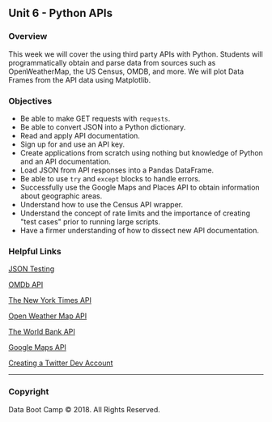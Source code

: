 ## Unit 6 - Python APIs

### Overview

This week we will cover the using third party APIs with Python. Students will programmatically obtain and parse data from sources such as OpenWeatherMap, the US Census, OMDB, and more. We will plot Data Frames from the API data using Matplotlib.

### Objectives

* Be able to make GET requests with `requests`.
* Be able to convert JSON into a Python dictionary.
* Read and apply API documentation.
* Sign up for and use an API key.
* Create applications from scratch using nothing but knowledge of Python and an API documentation.
* Load JSON from API responses into a Pandas DataFrame.
* Be able to use `try` and `except` blocks to handle errors.
* Successfully use the Google Maps and Places API to obtain information about geographic areas.
* Understand how to use the Census API wrapper.
* Understand the concept of rate limits and the importance of creating "test cases" prior to running large scripts.
* Have a firmer understanding of how to dissect new API documentation.

### Helpful Links

[JSON Testing](https://jsonplaceholder.typicode.com/)

[OMDb API](http://www.omdbapi.com/)

[The New York Times API](https://developer.nytimes.com/)

[Open Weather Map API](http://openweathermap.org/api)

[The World Bank API](http://api.worldbank.org/)

[Google Maps API](https://developers.google.com/maps/)

[Creating a Twitter Dev Account](Supplemental/Dev_Account_Creation.pdf)

- - -

### Copyright

Data Boot Camp © 2018. All Rights Reserved.
